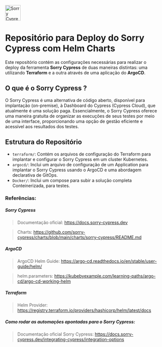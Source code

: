 <img src="https://avatars.githubusercontent.com/u/64430146?s=200&v=" alt="Sorry Cypress" width="50"/>

# Repositório para Deploy do Sorry Cypress com Helm Charts

Este repositório contém as configurações necessárias para realizar o deploy da ferramenta **Sorry Cypress** de duas maneiras distintas: uma utilizando **Terraform** e a outra através de uma aplicação do **ArgoCD**.

## O que é o Sorry Cypress ?
O Sorry Cypress é uma alternativa de código aberto, disponível para implantação (on-premise), à Dashboard do Cypress (Cypress Cloud), que atualmente é uma solução paga. Essencialmente, o Sorry Cypress oferece uma maneira gratuita de organizar as execuções de seus testes por meio de uma interface, proporcionando uma opção de gestão eficiente e acessível aos resultados dos testes.

## Estrutura do Repositório

- `terraform/`: Contém os arquivos de configuração do Terraform para implantar e configurar o Sorry Cypress em um cluster Kubernetes.
- `argocd/`: Inclui um arquivo de configuração de um Application para implantar o Sorry Cypress usando o  ArgoCD e uma abordagem declarativa de GitOps.
- `Docker/`: Inclui um compose para subir a solução completa Conteinerizada, para testes. 


### Referências:

##### Sorry Cypress
> Documentação oficial: https://docs.sorry-cypress.dev

> Charts: https://github.com/sorry-cypress/charts/blob/main/charts/sorry-cypress/README.md

##### ArgoCD

> ArgoCD Helm Guide: https://argo-cd.readthedocs.io/en/stable/user-guide/helm/

> helm.parameters: https://kubebyexample.com/learning-paths/argo-cd/argo-cd-working-helm

##### Terraform
> Helm Provider: https://registry.terraform.io/providers/hashicorp/helm/latest/docs

##### Como rodar as automações apontadas para o Sorry Cypress:

> Documentação oficial Sorry Cypress: https://docs.sorry-cypress.dev/integrating-cypress/integration-options
